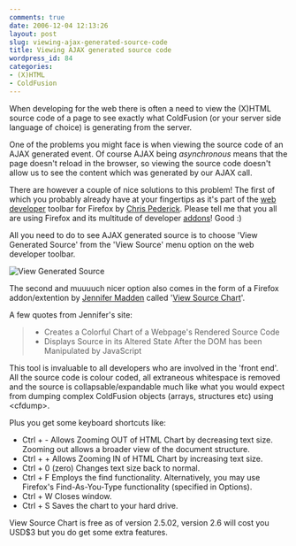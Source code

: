 ```yaml
---
comments: true
date: 2006-12-04 12:13:26
layout: post
slug: viewing-ajax-generated-source-code
title: Viewing AJAX generated source code
wordpress_id: 84
categories:
- (X)HTML
- ColdFusion
---
```


When developing for the web there is often a need to view the (X)HTML source code of a page to see exactly what ColdFusion (or your server side language of choice) is generating from the server. 

One of the problems you might face is when viewing the source code of an AJAX generated event. Of course AJAX being _asynchronous_ means that the page doesn't reload in the browser, so viewing the source code doesn't allow us to see the content which was generated by our AJAX call.

There are however a couple of nice solutions to this problem! The first of which you probably already have at your fingertips as it's part of the [web developer](https://addons.mozilla.org/firefox/60/) toolbar for Firefox by [Chris Pederick](http://chrispederick.com/). Please tell me that you all are using Firefox and its multitude of developer [addons](https://addons.mozilla.org/)! Good :)

All you need to do to see AJAX generated source is to choose 'View Generated Source' from the 'View Source' menu option on the web developer toolbar.

![View Generated Source](http://www.chapter31.com/wp-content/uploads/2006/12/viewgeneratedsource.gif)

The second and muuuuch nicer option also comes in the form of a Firefox addon/extention by [Jennifer Madden](http://jennifermadden.com/) called '[View Source Chart](http://jennifermadden.com/scripts/ViewRenderedSource.html)'.

A few quotes from Jennifer's site:

>   * Creates a Colorful Chart of a Webpage's Rendered Source Code
>   * Displays Source in its Altered State After the DOM has been Manipulated by JavaScript

This tool is invaluable to all developers who are involved in the 'front end'. All the source code is colour coded, all extraneous whitespace is removed and the source is collapsable/expandable much like what you would expect from dumping complex ColdFusion objects (arrays, structures etc) using &lt;cfdump&gt;.

Plus you get some keyboard shortcuts like:

  * Ctrl + - Allows Zooming OUT of HTML Chart by decreasing text size. Zooming out allows a broader view of the document structure.
  * Ctrl + + Allows Zooming IN of HTML Chart by increasing text size.
  * Ctrl + 0 (zero) Changes text size back to normal.
  * Ctrl + F Employs the find functionality. Alternatively, you may use Firefox's Find-As-You-Type functionality (specified in Options).
  * Ctrl + W Closes window.
  * Ctrl + S Saves the chart to your hard drive.

View Source Chart is free as of version 2.5.02, version 2.6 will cost you USD$3 but you do get some extra features.
